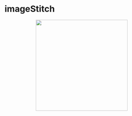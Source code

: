 # imageStitch
<p align="center">
<img src="https://github.com/joshyeram/imageStitch/blob/main/finalmod10.png", width="300"/>
</p>
